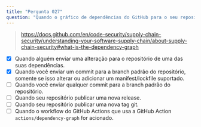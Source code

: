```yaml
---
title: "Pergunta 027"
question: "Quando o gráfico de dependências do GitHub para o seu repositório será atualizado? (Escolha duas.)"
---
```



> https://docs.github.com/en/code-security/supply-chain-security/understanding-your-software-supply-chain/about-supply-chain-security#what-is-the-dependency-graph
- [x] Quando alguém enviar uma alteração para o repositório de uma das suas dependências.
- [x] Quando você enviar um commit para a branch padrão do repositório, somente se isso alterar ou adicionar um manifest/lockfile suportado.
- [ ] Quando você enviar qualquer commit para a branch padrão do repositório.
- [ ] Quando seu repositório publicar uma nova release.
- [ ] Quando seu repositório publicar uma nova tag git.
- [ ] Quando o workflow do GitHub Actions que usa a GitHub Action `actions/dependency-graph` for acionado.
